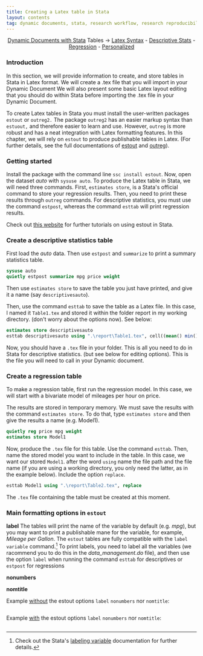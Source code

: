 ```yaml
---
title: Creating a Latex table in Stata
layout: contents
tag: dynamic documents, stata, research workflow, research reproducibility, reproducible research, social sciences
---
```


<a name="Contents"></a>
<p style="text-align: center;">
<a href="#">Dynamic Documents with Stata</a>
Tables &rarr; <a href="#">Latex Syntax</a> - <a href="#">Descriptive Stats</a> - <a href="#">Regression</a> - <a href="#">Personalized</a>
</p>


### Introduction
In this section, we will provide information to create, and store tables in Stata in Latex format. We will create a .tex file that you will import in your Dynamic Document We will also present some basic Latex layout editing that you should do within Stata before importing the .tex file in your Dynamic Document.

To create Latex tables in Stata you must install the user-written packages `estout` or `outreg2.` The package `outreg2` has an easier markup syntax than `estuout,` and therefore easier to learn and use. However, `outreg` is more robust and has a neat integration with Latex formatting features. In this chapter, we will rely on `estout` to produce publishable tables in Latex. (For further details, see the full documentations of [estout](http://repec.sowi.unibe.ch/stata/estout/) and [outreg](http://repec.org/bocode/o/outreg2.html)).

### Getting started

Install the package with the command line `ssc install estout`. Now, open the dataset *auto* with `sysuse auto`. To produce the Latex table in Stata, we will need three commands. First, `estimates store`, is a Stata's official command to store your regression results. Then, you need to print these results through `outreg` commands. For descriptive statistics, you must use the command `estpost`, whereas the command `esttab` will print regression results.

Check out [this website](https://www.ssc.wisc.edu/sscc/pubs/stata_tables.htm#summary) for further tutorials on using estout in Stata.

### Create a descriptive statistics table

First load the *auto* data. Then use `estpost` and `summarize` to print a summary statistics table.

```Stata
sysuse auto
quietly estpost summarize mpg price weight
```

Then use `estimates store` to save the table you just have printed, and give it a name (say `descriptivesauto`).

Then, use the command `esttab` to save the table as a Latex file. In this case, I named it `Table1.tex` and stored it within the folder report in my working directory. (don't worry about the options now). See below:

```stata
estimates store descriptivesauto
esttab descriptivesauto using ".\report\Table1.tex", cell((mean() min() max())) nonumber nomtitle replace
```

Now, you should have a `.tex` file in your folder. This is all you need to do in Stata for descriptive statistics. (but see below for editing options). This is the file you will need to call in your Dynamic document.

### Create a regression table

To make a regression table, first run the regression model. In this case, we will start with a bivariate model of mileages per hour on price.

The results are stored in temporary memory. We must save the results with the
command `estimates store`. To do that, type `estimates store` and then
give the results a name (e.g. Model1).

```stata
quietly reg price mpg weight
estimates store Model1
```

Now, produce the `.tex` file for this table. Use the command `esttab`. Then,
name the stored model you want to include in the table. In this case, we want our
stored `Model1`. after the word `using` name the file path and the file
name (if you are using a working directory, you only need the latter, as in the
example below). Include the option `replace`.

```stata
esttab Model1 using ".\report\Table2.tex", replace
```

The `.tex` file containing the table must be created at this moment.

### Main formatting options in `estout`

**label** The tables will print the name of the variable by default (e.g. *mpg*), but you may want to print a publishable mane for the variable, for example, *Mileage per Gallon*. The `estout` tables are fully compatible with the `label variable` command.[^1] To print labels, you need to label all the variables (we racommend you to do this in the *data_management.do* file), and then use the option `label` when running the command `esttab` for descriptives or `estpost` for regressions

**nonumbers**

**nomtitle**

Example <u>without</u> the estout options `label` `nonumbers` nor `nomtitle`:

```stata
```
Example <u>with</u> the estout options `label` `nonumbers` nor `nomtitle`:

```stata
```

[^1]: Check out the Stata's [labeling variable](https://www.stata.com/manuals13/gsw9.pdf) documentation for further details.
